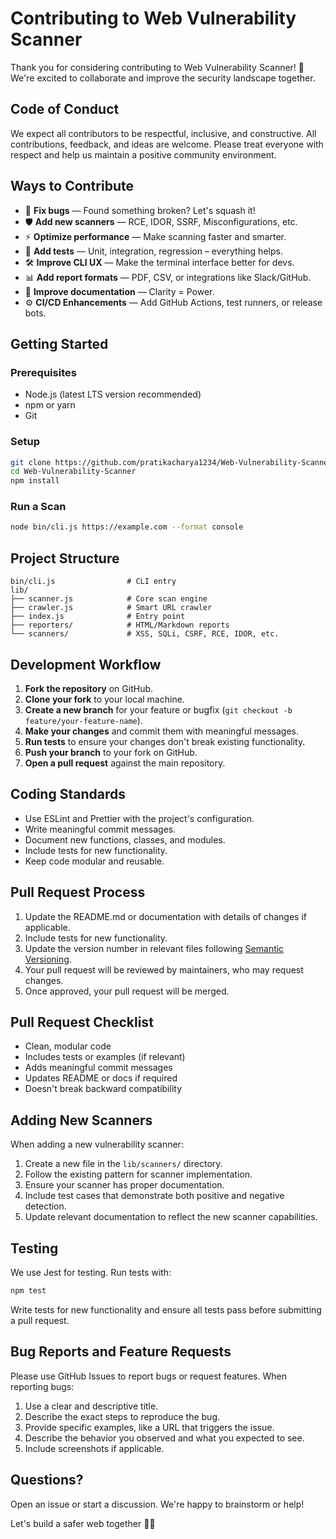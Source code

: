 # Contributing to Web Vulnerability Scanner

Thank you for considering contributing to Web Vulnerability Scanner! 🚀 We're excited to collaborate and improve the security landscape together.

## Code of Conduct

We expect all contributors to be respectful, inclusive, and constructive. All contributions, feedback, and ideas are welcome. Please treat everyone with respect and help us maintain a positive community environment.

## Ways to Contribute

* 🐞 **Fix bugs** — Found something broken? Let's squash it!
* 🛡️ **Add new scanners** — RCE, IDOR, SSRF, Misconfigurations, etc.
* ⚡ **Optimize performance** — Make scanning faster and smarter.
* 🧪 **Add tests** — Unit, integration, regression – everything helps.
* 🛠️ **Improve CLI UX** — Make the terminal interface better for devs.
* 📊 **Add report formats** — PDF, CSV, or integrations like Slack/GitHub.
* 🧾 **Improve documentation** — Clarity = Power.
* ⚙️ **CI/CD Enhancements** — Add GitHub Actions, test runners, or release bots.

## Getting Started

### Prerequisites

- Node.js (latest LTS version recommended)
- npm or yarn
- Git

### Setup

```bash
git clone https://github.com/pratikacharya1234/Web-Vulnerability-Scanner.git
cd Web-Vulnerability-Scanner
npm install
```

### Run a Scan

```bash
node bin/cli.js https://example.com --format console
```

## Project Structure

```
bin/cli.js                # CLI entry
lib/
├── scanner.js            # Core scan engine
├── crawler.js            # Smart URL crawler
├── index.js              # Entry point
├── reporters/            # HTML/Markdown reports
└── scanners/             # XSS, SQLi, CSRF, RCE, IDOR, etc.
```

## Development Workflow

1. **Fork the repository** on GitHub.
2. **Clone your fork** to your local machine.
3. **Create a new branch** for your feature or bugfix (`git checkout -b feature/your-feature-name`).
4. **Make your changes** and commit them with meaningful messages.
5. **Run tests** to ensure your changes don't break existing functionality.
6. **Push your branch** to your fork on GitHub.
7. **Open a pull request** against the main repository.

## Coding Standards

- Use ESLint and Prettier with the project's configuration.
- Write meaningful commit messages.
- Document new functions, classes, and modules.
- Include tests for new functionality.
- Keep code modular and reusable.

## Pull Request Process

1. Update the README.md or documentation with details of changes if applicable.
2. Include tests for new functionality.
3. Update the version number in relevant files following [Semantic Versioning](https://semver.org/).
4. Your pull request will be reviewed by maintainers, who may request changes.
5. Once approved, your pull request will be merged.

## Pull Request Checklist

* Clean, modular code
* Includes tests or examples (if relevant)
* Adds meaningful commit messages
* Updates README or docs if required
* Doesn't break backward compatibility

## Adding New Scanners

When adding a new vulnerability scanner:

1. Create a new file in the `lib/scanners/` directory.
2. Follow the existing pattern for scanner implementation.
3. Ensure your scanner has proper documentation.
4. Include test cases that demonstrate both positive and negative detection.
5. Update relevant documentation to reflect the new scanner capabilities.

## Testing

We use Jest for testing. Run tests with:

```bash
npm test
```

Write tests for new functionality and ensure all tests pass before submitting a pull request.

## Bug Reports and Feature Requests

Please use GitHub Issues to report bugs or request features. When reporting bugs:

1. Use a clear and descriptive title.
2. Describe the exact steps to reproduce the bug.
3. Provide specific examples, like a URL that triggers the issue.
4. Describe the behavior you observed and what you expected to see.
5. Include screenshots if applicable.

## Questions?

Open an issue or start a discussion. We're happy to brainstorm or help!

Let's build a safer web together 🔐✨